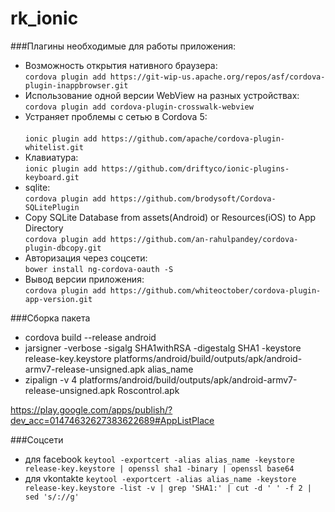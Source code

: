 # rk_ionic


###Плагины необходимые для работы приложения:

- Возможность открытия нативного браузера:<br>
 `cordova plugin add https://git-wip-us.apache.org/repos/asf/cordova-plugin-inappbrowser.git`
- Использование одной версии WebView на разных устройствах:<br>
 `cordova plugin add cordova-plugin-crosswalk-webview`
- Устраняет проблемы с сетью в Cordova 5:<br>  
 `ionic plugin add https://github.com/apache/cordova-plugin-whitelist.git`
- Клавиатура: <br>
 `ionic plugin add https://github.com/driftyco/ionic-plugins-keyboard.git`
- sqlite: <br>
 `cordova plugin add https://github.com/brodysoft/Cordova-SQLitePlugin`
- Copy SQLite Database from assets(Android) or Resources(iOS) to App Directory<br>
 `cordova plugin add https://github.com/an-rahulpandey/cordova-plugin-dbcopy.git`
- Авторизация через соцсети: <br>
 `bower install ng-cordova-oauth -S`
- Вывод версии приложения: <br>
 `cordova plugin add https://github.com/whiteoctober/cordova-plugin-app-version.git`

###Сборка пакета

- cordova build --release android
- jarsigner -verbose -sigalg SHA1withRSA -digestalg SHA1 -keystore release-key.keystore platforms/android/build/outputs/apk/android-armv7-release-unsigned.apk alias_name
- zipalign -v 4 platforms/android/build/outputs/apk/android-armv7-release-unsigned.apk Roscontrol.apk

https://play.google.com/apps/publish/?dev_acc=01474632627383622689#AppListPlace


###Соцсети

- для facebook
 `keytool -exportcert -alias alias_name -keystore release-key.keystore | openssl sha1 -binary | openssl base64`
- для vkontakte
 `keytool -exportcert -alias alias_name -keystore release-key.keystore -list -v | grep 'SHA1:' | cut -d ' ' -f 2 | sed 's/://g'`
